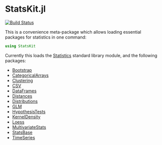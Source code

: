 StatsKit.jl
========

[![Build Status](https://travis-ci.org/JuliaStats/Stats.jl.svg?branch=master)](https://travis-ci.org/JuliaStats/StatsKit.jl)

This is a convenience meta-package which allows loading essential packages for statistics in one command:
```julia
using StatsKit
```

Currently this loads the [Statistics](https://docs.julialang.org/en/stable/stdlib/Statistics/)
standard library module, and the following packages:
* [Bootstrap](https://github.com/juliangehring/Bootstrap.jl)
* [CategoricalArrays](https://github.com/JuliaData/CategoricalArrays.jl)
* [Clustering](https://github.com/JuliaStats/Clustering.jl)
* [CSV](https://github.com/JuliaData/CSV.jl)
* [DataFrames](https://github.com/JuliaData/DataFrames.jl)
* [Distances](https://github.com/JuliaStats/Distances.jl)
* [Distributions](https://github.com/JuliaStats/Distributions.jl)
* [GLM](https://github.com/JuliaStats/GLM.jl)
* [HypothesisTests](https://github.com/JuliaStats/HypothesisTests.jl)
* [KernelDensity](https://github.com/JuliaStats/KernelDensity.jl)
* [Loess](https://github.com/JuliaStats/Loess.jl)
* [MultivariateStats](https://github.com/JuliaStats/MultivariateStats.jl)
* [StatsBase](https://github.com/JuliaStats/StatsBase.jl)
* [TimeSeries](https://github.com/JuliaStats/TimeSeries.jl)
